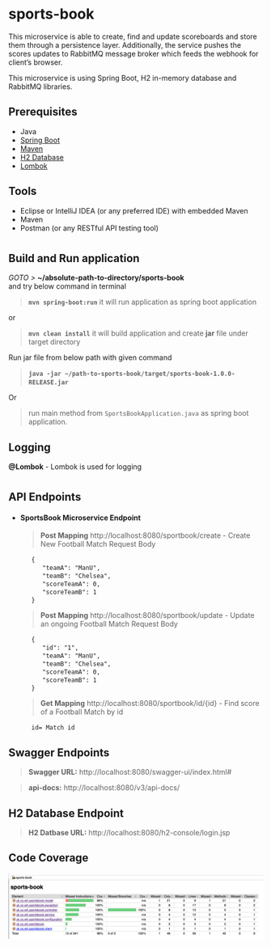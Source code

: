 # sports-book

This microservice is able to create, find and update scoreboards and store them through a persistence layer.
Additionally, the service pushes the scores updates to RabbitMQ message broker which feeds the webhook for client’s browser.

This microservice is using Spring Boot, H2 in-memory database and RabbitMQ libraries.

## Prerequisites
- Java
- [Spring Boot](https://spring.io/projects/spring-boot)
- [Maven](https://maven.apache.org/guides/index.html)
- [H2 Database](https://www.h2database.com/html/main.html)
- [Lombok](https://objectcomputing.com/resources/publications/sett/january-2010-reducing-boilerplate-code-with-project-lombok)


## Tools
- Eclipse or IntelliJ IDEA (or any preferred IDE) with embedded Maven
- Maven
- Postman (or any RESTful API testing tool)
#   


##  Build and Run application
_GOTO >_ **~/absolute-path-to-directory/sports-book**  
and try below command in terminal
> **```mvn spring-boot:run```** it will run application as spring boot application

or
> **```mvn clean install```** it will build application and create **jar** file under target directory

Run jar file from below path with given command
> **```java -jar ~/path-to-sports-book/target/sports-book-1.0.0-RELEASE.jar```**

Or
> run main method from `SportsBookApplication.java` as spring boot application.


## Logging
    
   **@Lombok** - Lombok is used for logging <br/>
   #   

## API Endpoints

- #### SportsBook Microservice Endpoint
  > **Post Mapping** http://localhost:8080/sportbook/create - Create New Football Match
  Request Body
     ```
        {
           "teamA": "ManU",	
           "teamB": "Chelsea",	
           "scoreTeamA": 0,	
	       "scoreTeamB": 1
        }
     ```
  > **Post Mapping** http://localhost:8080/sportbook/update - Update an ongoing Football Match
  Request Body
     ```
        {
           "id": "1",
           "teamA": "ManU",	
           "teamB": "Chelsea",	
           "scoreTeamA": 0,	
	       "scoreTeamB": 1
        }
     ```
  > **Get Mapping** http://localhost:8080/sportbook/id/{id}  - Find score of a Football Match by id

     ```
        id= Match id
     ```
## Swagger Endpoints
> **Swagger URL:** http://localhost:8080/swagger-ui/index.html#

> **api-docs:** http://localhost:8080/v3/api-docs/

## H2 Database Endpoint
> **H2 Datbase URL:** http://localhost:8080/h2-console/login.jsp

## Code Coverage

![](src/main/resources/static/CodeCoverage.png)
